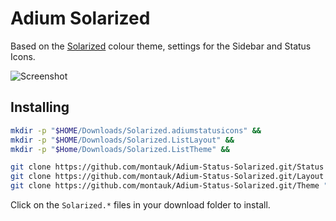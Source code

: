 Adium Solarized
===============

Based on the [Solarized](http://ethanschoonover.com/solarized) colour theme, settings for the
Sidebar and Status Icons. 

![Screenshot](https://raw.github.com/montauk/Adium-Status-Solarized/master/screenshot.png)


Installing
----------
```bash
mkdir -p "$HOME/Downloads/Solarized.adiumstatusicons" &&
mkdir -p "$HOME/Downloads/Solarized.ListLayout" &&
mkdir -p "$Home/Downloads/Solarized.ListTheme" &&

git clone https://github.com/montauk/Adium-Status-Solarized.git/Status "$HOME/Downloads/Solarized.adiumstatusicons" &&
git clone https://github.com/montauk/Adium-Status-Solarized.git/Layout "$HOME/Downloads/Solarized.ListLayout" &&
git clone https://github.com/montauk/Adium-Status-Solarized.git/Theme "$HOME/Downloads/Solarized.ListTheme" 
```
Click on the `Solarized.*` files in your download folder to install.
